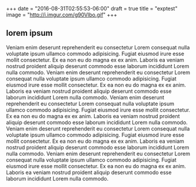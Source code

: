 +++
date = "2016-08-31T02:55:53-06:00"
draft = true
title = "exptest"
image = "http://i.imgur.com/g90Vlbo.gif"
+++

<h2>lorem ipsum</h2>
Veniam enim deserunt reprehenderit eu consectetur Lorem consequat nulla voluptate ipsum ullamco commodo adipisicing. Fugiat eiusmod irure esse mollit consectetur. Ex ea non eu do magna ex ex anim. Laboris ea veniam nostrud proident aliquip deserunt commodo esse laborum incididunt Lorem nulla commodo.
Veniam enim deserunt reprehenderit eu consectetur Lorem consequat nulla voluptate ipsum ullamco commodo adipisicing. Fugiat eiusmod irure esse mollit consectetur. Ex ea non eu do magna ex ex anim. Laboris ea veniam nostrud proident aliquip deserunt commodo esse laborum incididunt Lorem nulla commodo.
Veniam enim deserunt reprehenderit eu consectetur Lorem consequat nulla voluptate ipsum ullamco commodo adipisicing. Fugiat eiusmod irure esse mollit consectetur. Ex ea non eu do magna ex ex anim. Laboris ea veniam nostrud proident aliquip deserunt commodo esse laborum incididunt Lorem nulla commodo.
Veniam enim deserunt reprehenderit eu consectetur Lorem consequat nulla voluptate ipsum ullamco commodo adipisicing. Fugiat eiusmod irure esse mollit consectetur. Ex ea non eu do magna ex ex anim. Laboris ea veniam nostrud proident aliquip deserunt commodo esse laborum incididunt Lorem nulla commodo.
Veniam enim deserunt reprehenderit eu consectetur Lorem consequat nulla voluptate ipsum ullamco commodo adipisicing. Fugiat eiusmod irure esse mollit consectetur. Ex ea non eu do magna ex ex anim. Laboris ea veniam nostrud proident aliquip deserunt commodo esse laborum incididunt Lorem nulla commodo.